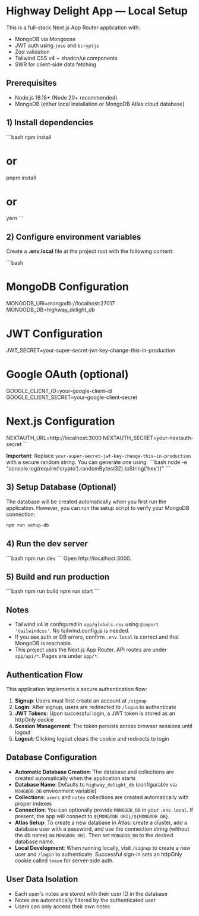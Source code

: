# Highway Delight App — Local Setup

This is a full-stack Next.js App Router application with:

- MongoDB via Mongoose
- JWT auth using `jose` and `bcryptjs`
- Zod validation
- Tailwind CSS v4 + shadcn/ui components
- SWR for client-side data fetching

## Prerequisites

- Node.js 18.18+ (Node 20+ recommended)
- MongoDB (either local installation or MongoDB Atlas cloud database)

## 1) Install dependencies

\`\`\`bash
npm install

# or

pnpm install

# or

yarn
\`\`\`

## 2) Configure environment variables

Create a **.env.local** file at the project root with the following content:

\`\`\`bash

# MongoDB Configuration

MONGODB_URI=mongodb://localhost:27017
MONGODB_DB=highway_delight_db

# JWT Configuration

JWT_SECRET=your-super-secret-jwt-key-change-this-in-production

# Google OAuth (optional)

GOOGLE_CLIENT_ID=your-google-client-id
GOOGLE_CLIENT_SECRET=your-google-client-secret

# Next.js Configuration

NEXTAUTH_URL=http://localhost:3000
NEXTAUTH_SECRET=your-nextauth-secret
\`\`\`

**Important**: Replace `your-super-secret-jwt-key-change-this-in-production` with a secure random string. You can generate one using:
\`\`\`bash
node -e "console.log(require('crypto').randomBytes(32).toString('hex'))"
\`\`\`

## 3) Setup Database (Optional)

The database will be created automatically when you first run the application. However, you can run the setup script to verify your MongoDB connection:

```bash
npm run setup-db
```

## 4) Run the dev server

\`\`\`bash
npm run dev
\`\`\`
Open http://localhost:3000.

## 5) Build and run production

\`\`\`bash
npm run build
npm run start
\`\`\`

## Notes

- Tailwind v4 is configured in `app/globals.css` using `@import 'tailwindcss'`. No tailwind.config.js is needed.
- If you see auth or DB errors, confirm `.env.local` is correct and that MongoDB is reachable.
- This project uses the Next.js App Router. API routes are under `app/api/*`. Pages are under `app/*`.

## Authentication Flow

This application implements a secure authentication flow:

1. **Signup**: Users must first create an account at `/signup`
2. **Login**: After signup, users are redirected to `/login` to authenticate
3. **JWT Tokens**: Upon successful login, a JWT token is stored as an httpOnly cookie
4. **Session Management**: The token persists across browser sessions until logout
5. **Logout**: Clicking logout clears the cookie and redirects to login

## Database Configuration

- **Automatic Database Creation**: The database and collections are created automatically when the application starts
- **Database Name**: Defaults to `highway_delight_db` (configurable via `MONGODB_DB` environment variable)
- **Collections**: `users` and `notes` collections are created automatically with proper indexes
- **Connection**: You can optionally provide `MONGODB_DB` in your `.env.local`. If present, the app will connect to `${MONGODB_URI}/${MONGODB_DB}`.
- **Atlas Setup**: To create a new database in Atlas: create a cluster, add a database user with a password, and use the connection string (without the db name) as `MONGODB_URI`. Then set `MONGODB_DB` to the desired database name.
- **Local Development**: When running locally, visit `/signup` to create a new user and `/login` to authenticate. Successful sign-in sets an httpOnly cookie called `token` for server-side auth.

## User Data Isolation

- Each user's notes are stored with their user ID in the database
- Notes are automatically filtered by the authenticated user
- Users can only access their own notes
